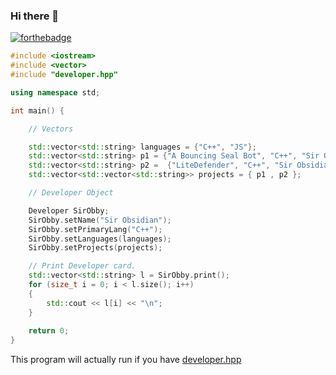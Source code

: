 ### Hi there 👋
[![forthebadge](https://forthebadge.com/images/badges/powered-by-electricity.svg)](https://forthebadge.com)
```cpp
#include <iostream>
#include <vector>
#include "developer.hpp"

using namespace std;

int main() {

    // Vectors

    std::vector<std::string> languages = {"C++", "JS"};
    std::vector<std::string> p1 = {"A Bouncing Seal Bot", "C++", "Sir Obsidian"};
    std::vector<std::string> p2 =  {"LiteDefender", "C++", "Sir Obsidian"};
    std::vector<std::vector<std::string>> projects = { p1 , p2 };

    // Developer Object

    Developer SirObby;
    SirObby.setName("Sir Obsidian");
    SirObby.setPrimaryLang("C++");
    SirObby.setLanguages(languages);
    SirObby.setProjects(projects);

    // Print Developer card.
    std::vector<std::string> l = SirObby.print();
    for (size_t i = 0; i < l.size(); i++)
    {
        std::cout << l[i] << "\n";
    }
    
    return 0;
}
```
This program will actually run if you have [developer.hpp](https://github.com/SirObby/SirObby/blob/main/developer.hpp)
